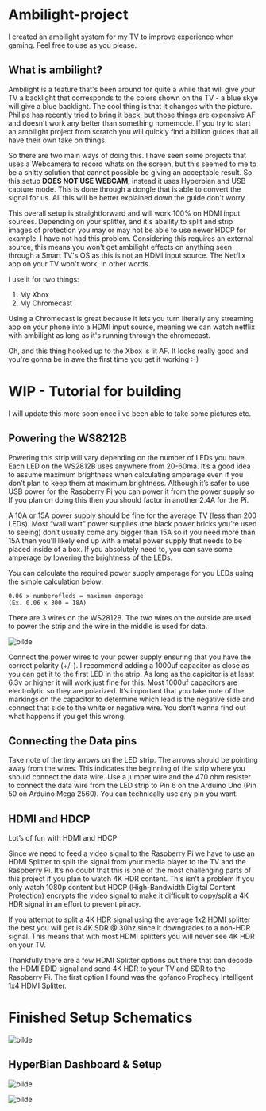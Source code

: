 # Ambilight-project
I created an ambilight system for my TV to improve experience when gaming. Feel free to use as you please.

## What is ambilight?
Ambilight is a feature that's been around for quite a while that will give your TV a backlight that corresponds to the colors shown on the TV - a blue skye will give a blue backlight. The cool thing is that it changes with the picture. Philips has recently tried to bring it back, but those things are expensive AF and doesn't work any better than something homemode.
If you try to start an ambilight project from scratch you will quickly find a billion guides that all have their own take on things. 

So there are two main ways of doing this. I have seen some projects that uses a Webcamera to record whats on the screen, but this seemed to me to be a shitty solution that cannot possible be giving an acceptable result. So this setup **DOES NOT USE WEBCAM**, instead it uses Hyperbian and USB capture mode. This is done through a dongle that is able to convert the signal for us. All this will be better explained down the guide don't worry.

This overall setup is straightforward and will work 100% on HDMI input sources. Depending on your splitter, and it's abaility to split and strip images of protection you may or may not be able to use newer HDCP for example, I have not had this problem. Considering this requires an external source, this means you won't get ambilight effects on anything seen through a Smart TV's OS as this is not an HDMI input source. The Netflix app on your TV won't work, in other words.

I use it for two things: 
1. My Xbox
2. My Chromecast

Using a Chromecast is great because it lets you turn literally any streaming app on your phone into a HDMI input source, meaning we can watch netflix with ambilight as long as it's running through the chromecast.

Oh, and this thing hooked up to the Xbox is lit AF. It looks really good and you're gonna be in awe the first time you get it working :-)


# WIP - Tutorial for building

I will update this more soon once i've been able to take some pictures etc.

## Powering the WS8212B

Powering this strip will vary depending on the number of LEDs you have. Each LED on the WS2812B uses anywhere from 20-60ma. It’s a good idea to assume maximum brightness when calculating amperage even if you don’t plan to keep them at maximum brightness. Although it’s safer to use USB power for the Raspberry Pi you can power it from the power supply so If you plan on doing this then you should factor in another 2.4A for the Pi. 

A 10A or 15A power supply should be fine for the average TV (less than 200 LEDs). Most “wall wart” power supplies (the black power bricks you’re used to seeing) don’t usually come any bigger than 15A so if you need more than 15A then you’ll likely end up with a metal power supply that needs to be placed inside of a box. If you absolutely need to, you can save some amperage by lowering the brightness of the LEDs. 


You can calculate the required power supply amperage for you LEDs using the simple calculation below: 

    0.06 x numberofleds = maximum amperage
    (Ex. 0.06 x 300 = 18A)

There are 3 wires on the WS2812B. The two wires on the outside are used to power the strip and the wire in the middle is used for data. 

![bilde](https://user-images.githubusercontent.com/42509703/115116270-05bcbd00-9f99-11eb-8be8-e47aace62241.png)

Connect the power wires to your power supply ensuring that you have the correct polarity (+/-). I recommend adding a 1000uf capacitor as close as you can get it to the first LED in the strip. As long as the capicitor is at least 6.3v or higher it  will work just fine for this. Most 1000uf capacitors are electrolytic so they are polarized. It’s important that you take note of the markings on the capacitor to determine which lead is the negative side and connect that side to the white or negative wire. You don’t wanna find out what happens if you get this wrong.

## Connecting the Data pins

Take note of the tiny arrows on the LED strip. The arrows should be pointing away from the wires. This indicates the beginning of the strip where you should connect the data wire. Use a jumper wire and the 470 ohm resister to connect the data wire from the LED strip to Pin 6 on the Arduino Uno (Pin 50 on Arduino Mega 2560). You can technically use any pin you want.

## HDMI and HDCP

Lot’s of fun with HDMI and HDCP

Since we need to feed a video signal to the Raspberry Pi we have to use an HDMI Splitter to split the signal from your media player to the TV and the Raspberry Pi. It’s no doubt that this is one of the most challenging parts of this project if you plan to watch 4K HDR content. This isn’t a problem if you only watch 1080p content but HDCP (High-Bandwidth Digital Content Protection) encrypts the video signal to make it difficult to copy/split a 4K HDR signal in an effort to prevent piracy. 

If you attempt to split a 4K HDR signal using the average 1x2 HDMI splitter the best you will get is 4K SDR @ 30hz since it downgrades to a non-HDR signal. This means that with most HDMI splitters you will never see 4K HDR on your TV. 

Thankfully there are a few HDMI Splitter options out there that can decode the HDMI EDID signal and send 4K HDR to your TV and SDR to the Raspberry Pi. The first option I found was the gofanco Prophecy Intelligent 1x4 HDMI Splitter.

# Finished Setup Schematics

![bilde](https://user-images.githubusercontent.com/42509703/115116350-5502ed80-9f99-11eb-8383-b421ac0546f0.png)


## HyperBian Dashboard & Setup

![bilde](https://user-images.githubusercontent.com/42509703/115116184-a199f900-9f98-11eb-8229-ee2fc31a66c5.png)

![bilde](https://user-images.githubusercontent.com/42509703/115116200-b8d8e680-9f98-11eb-8641-7bdadbbd3095.png)
